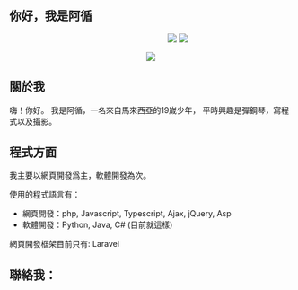 ## 你好，我是阿循


<p align="center" style="width:600px">
  <img src="https://github-readme-stats.vercel.app/api?username=gansoonlee&show_icons=true&theme=radical&locale=zh-tw">
  <img src="https://github-readme-stats.vercel.app/api/top-langs/?username=gansoonlee&theme=radical&locale=zh-tw">
</p>

<p align="center">
  <img src="https://github-readme-streak-stats.herokuapp.com/?user=gansoonlee&locale=zh-tw&theme=dark&line_height=2.7px">
</p>

## 關於我

嗨！你好。
我是阿循，一名來自馬來西亞的19嵗少年，
平時興趣是彈鋼琴，寫程式以及攝影。

## 程式方面

我主要以網頁開發爲主，軟體開發為次。

使用的程式語言有：
  + 網頁開發：php, Javascript, Typescript, Ajax, jQuery, Asp
  + 軟體開發：Python, Java, C# (目前就這樣)
  
網頁開發框架目前只有: Laravel

## 聯絡我：



